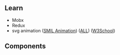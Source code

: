 ## Learn

- Mobx
- Redux
- svg animation ([SMIL Animation](https://www.oxxostudio.tw/articles/201406/svg-01-intro.html)) ([ALL](https://www.oxxostudio.tw/list.html)) ([W3School](https://www.w3schools.com/graphics/svg_intro.asp))

## Components